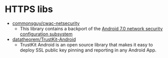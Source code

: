 # HTTPS libs

- [commonsguy/cwac-netsecurity](https://github.com/commonsguy/cwac-netsecurity)
  - This library contains a backport of the [Android 7.0 network security configuration subsystem](https://developer.android.com/training/articles/security-config.html)
- [datatheorem/TrustKit-Android](https://github.com/datatheorem/TrustKit-Android)
  - TrustKit Android is an open source library that makes it easy to deploy SSL public key pinning and reporting in any Android App.

